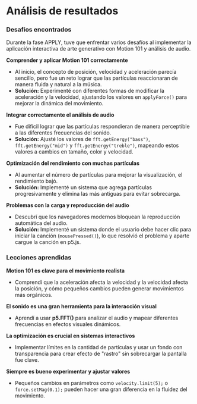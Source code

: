 # Análisis de resultados
### Desafíos encontrados

Durante la fase APPLY, tuve que enfrentar varios desafíos al implementar la aplicación interactiva de arte generativo con Motion 101 y análisis de audio.


**Comprender y aplicar Motion 101 correctamente**

-   Al inicio, el concepto de posición, velocidad y aceleración parecía sencillo, pero fue un reto lograr que las partículas reaccionaran de manera fluida y natural a la música.
-   **Solución:** Experimenté con diferentes formas de modificar la aceleración y la velocidad, ajustando los valores en `applyForce()` para mejorar la dinámica del movimiento.

**Integrar correctamente el análisis de audio**

-   Fue difícil lograr que las partículas respondieran de manera perceptible a las diferentes frecuencias del sonido.
-   **Solución:** Ajusté los valores de `fft.getEnergy("bass")`, `fft.getEnergy("mid")` y `fft.getEnergy("treble")`, mapeando estos valores a cambios en tamaño, color y velocidad.

**Optimización del rendimiento con muchas partículas**

-   Al aumentar el número de partículas para mejorar la visualización, el rendimiento bajó.
-   **Solución:** Implementé un sistema que agrega partículas progresivamente y elimina las más antiguas para evitar sobrecarga.


**Problemas con la carga y reproducción del audio**

-   Descubrí que los navegadores modernos bloquean la reproducción automática del audio.
-   **Solución:** Implementé un sistema donde el usuario debe hacer clic para iniciar la canción (`mousePressed()`), lo que resolvió el problema y aparte cargue la canción en p5.js.


### Lecciones aprendidas
**Motion 101 es clave para el movimiento realista**

-   Comprendí que la aceleración afecta la velocidad y la velocidad afecta la posición, y cómo pequeños cambios pueden generar movimientos más orgánicos.

 **El sonido es una gran herramienta para la interacción visual**

-   Aprendí a usar **p5.FFT()** para analizar el audio y mapear diferentes frecuencias en efectos visuales dinámicos.

 **La optimización es crucial en sistemas interactivos**

-   Implementar límites en la cantidad de partículas y usar un fondo con transparencia para crear efecto de "rastro" sin sobrecargar la pantalla fue clave.

 **Siempre es bueno experimentar y ajustar valores**

-   Pequeños cambios en parámetros como `velocity.limit(5);` o `force.setMag(0.1);` pueden hacer una gran diferencia en la fluidez del movimiento.
